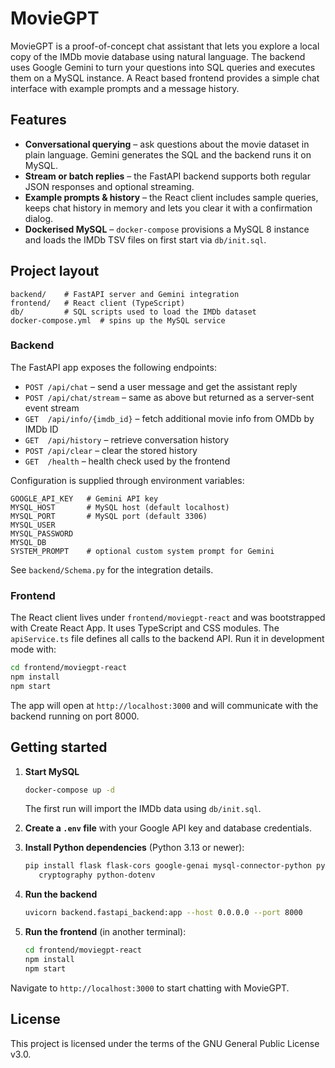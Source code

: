 # MovieGPT

MovieGPT is a proof-of-concept chat assistant that lets you explore a local copy of the IMDb
movie database using natural language.  The backend uses Google Gemini to turn your
questions into SQL queries and executes them on a MySQL instance.  A React based
frontend provides a simple chat interface with example prompts and a message history.

## Features

- **Conversational querying** – ask questions about the movie dataset in plain
  language.  Gemini generates the SQL and the backend runs it on MySQL.
- **Stream or batch replies** – the FastAPI backend supports both regular JSON
  responses and optional streaming.
- **Example prompts & history** – the React client includes sample queries,
  keeps chat history in memory and lets you clear it with a confirmation dialog.
- **Dockerised MySQL** – `docker-compose` provisions a MySQL 8 instance and
  loads the IMDb TSV files on first start via `db/init.sql`.

## Project layout

```
backend/    # FastAPI server and Gemini integration
frontend/   # React client (TypeScript)
db/         # SQL scripts used to load the IMDb dataset
docker-compose.yml  # spins up the MySQL service
```

### Backend

The FastAPI app exposes the following endpoints:

- `POST /api/chat` – send a user message and get the assistant reply
- `POST /api/chat/stream` – same as above but returned as a server-sent event stream
- `GET  /api/info/{imdb_id}` – fetch additional movie info from OMDb by IMDb ID
- `GET  /api/history` – retrieve conversation history
- `POST /api/clear` – clear the stored history
- `GET  /health` – health check used by the frontend

Configuration is supplied through environment variables:

```
GOOGLE_API_KEY   # Gemini API key
MYSQL_HOST       # MySQL host (default localhost)
MYSQL_PORT       # MySQL port (default 3306)
MYSQL_USER
MYSQL_PASSWORD
MYSQL_DB
SYSTEM_PROMPT    # optional custom system prompt for Gemini
```

See `backend/Schema.py` for the integration details.

### Frontend

The React client lives under `frontend/moviegpt-react` and was bootstrapped
with Create React App.  It uses TypeScript and CSS modules.  The
`apiService.ts` file defines all calls to the backend API.
Run it in development mode with:

```bash
cd frontend/moviegpt-react
npm install
npm start
```

The app will open at `http://localhost:3000` and will communicate with the
backend running on port 8000.

## Getting started

1. **Start MySQL**
   ```bash
   docker-compose up -d
   ```
   The first run will import the IMDb data using `db/init.sql`.

2. **Create a `.env` file** with your Google API key and database credentials.

3. **Install Python dependencies** (Python 3.13 or newer):
   ```bash
   pip install flask flask-cors google-genai mysql-connector-python pymysql \
      cryptography python-dotenv
   ```

4. **Run the backend**
   ```bash
   uvicorn backend.fastapi_backend:app --host 0.0.0.0 --port 8000
   ```

5. **Run the frontend** (in another terminal):
   ```bash
   cd frontend/moviegpt-react
   npm install
   npm start
   ```

Navigate to `http://localhost:3000` to start chatting with MovieGPT.

## License

This project is licensed under the terms of the GNU General Public License v3.0.
